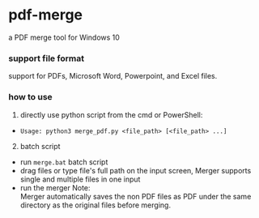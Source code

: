 # pdf-merge
a PDF merge tool for Windows 10
### support file format
support for PDFs, Microsoft Word, Powerpoint, and Excel files.
### how to use
1. directly use python script from the cmd or PowerShell:
 - `Usage: python3 merge_pdf.py <file_path> [<file_path> ...]`
2. batch script
 - run `merge.bat` batch script
 - drag files or type file's full path on the input screen, Merger supports single and multiple files in one input
 - run the merger
Note:<br>
Merger automatically saves the non PDF files as PDF under the same directory as the original files before merging.
